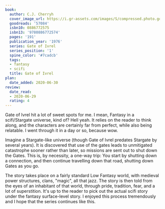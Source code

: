 ```yaml
---
book:
  author: C.J. Cherryh
  cover_image_url: https://i.gr-assets.com/images/S/compressed.photo.goodreads.com/books/1213925505l/57084.jpg
  goodreads: '57084'
  isbn10: 0886772575
  isbn13: '9780886772574'
  pages: '191'
  publication_year: '1976'
  series: Gate of Ivrel
  series_position: '1'
  spine_color: '#7cadcb'
  tags:
  - fantasy
  - scifi
  title: Gate of Ivrel
plan:
  date_added: 2020-06-30
review:
  date_read:
  - 2020-06-29
  rating: 4
---
```


Gate of Ivrel hit a lot of sweet spots for me. I mean, Fantasy in a scifi/Stargate universe, kind of? Hell yeah. It
relies on the reader to think along, and the characters are certainly far from perfect, while also being relatable. I
went through it in a day or so, because wow.

Imagine a Stargate-like universe (though Gate of Ivrel predates Stargate by several years). It is discovered that use of
the gates leads to unmitigated catastrophe sooner rather than later, so missions are sent out to shut down the Gates.
This is, by necessity, a one-way trip: You start by shutting down a connection, and then continue travelling down that
road, shutting down Gates as you go.

The story takes place on a fairly standard Low Fantasy world, with medieval power structures, clans, "magic", all that
jazz. The story is then told from the eyes of an inhabitant of that world, through pride, tradition, fear, and a lot of
superstition. It's up to the reader to pick out the actual scifi story under the fantasy surface-level story. I enjoyed
this process tremendously and I hope that the series continues like this.

